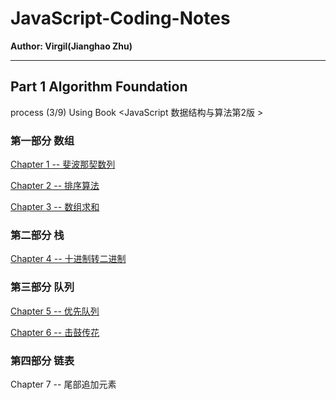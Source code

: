 # JavaScript-Coding-Notes

**Author: Virgil(Jianghao Zhu)**

---

## Part 1 Algorithm Foundation 

process (3/9) Using Book <JavaScript 数据结构与算法第2版 >

### 第一部分 数组

[Chapter 1 -- 斐波那契数列](https://github.com/Virgil0113/JavaScript-Coding-Notes/blob/master/Part1/Chapter1.js)

[Chapter 2 -- 排序算法](https://github.com/Virgil0113/JavaScript-Coding-Notes/blob/master/Part1/Chapter2.js)

[Chapter 3 -- 数组求和](https://github.com/Virgil0113/JavaScript-Coding-Notes/blob/master/Part1/Chapter3.js)

### 第二部分 栈

[Chapter 4 -- 十进制转二进制](https://github.com/Virgil0113/JavaScript-Coding-Notes/blob/master/Part1/Chapter4.js)

### 第三部分 队列

[Chapter 5 -- 优先队列](https://github.com/Virgil0113/JavaScript-Coding-Notes/blob/master/Part1/Chapter5.js)

 [Chapter 6 -- 击鼓传花](https://github.com/Virgil0113/JavaScript-Coding-Notes/blob/master/Part1/Chapter6.js)

### 第四部分 链表

Chapter 7 -- 尾部追加元素

